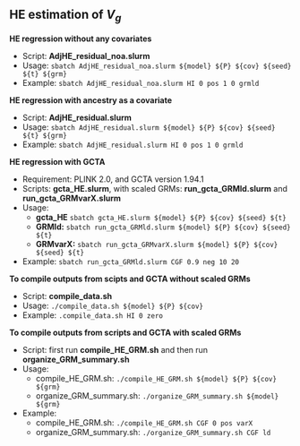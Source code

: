 ## HE estimation of $V_g$

**HE regression without any covariates**
* Script: **AdjHE_residual_noa.slurm**
* Usage: `sbatch AdjHE_residual_noa.slurm ${model} ${P} ${cov} ${seed} ${t} ${grm}`
* Example: `sbatch AdjHE_residual_noa.slurm HI 0 pos 1 0 grmld`

**HE regression with ancestry as a covariate**
* Script: **AdjHE_residual.slurm**
* Usage: `sbatch AdjHE_residual.slurm ${model} ${P} ${cov} ${seed} ${t} ${grm}`
* Example: `sbatch AdjHE_residual.slurm HI 0 pos 1 0 grmld`

**HE regression with GCTA**
* Requirement: PLINK 2.0, and GCTA version 1.94.1
* Scripts: **gcta_HE.slurm**, with scaled GRMs: **run_gcta_GRMld.slurm** and **run_gcta_GRMvarX.slurm**
* Usage:
  * **gcta_HE** `sbatch gcta_HE.slurm ${model} ${P} ${cov} ${seed} ${t}`
  * **GRMld:** `sbatch run_gcta_GRMld.slurm ${model} ${P} ${cov} ${seed} ${t}`
  * **GRMvarX:** `sbatch run_gcta_GRMvarX.slurm ${model} ${P} ${cov} ${seed} ${t}`
* Example: `sbatch run_gcta_GRMld.slurm CGF 0.9 neg 10 20`

**To compile outputs from scipts and GCTA without scaled GRMs**
* Script: **compile_data.sh**
* Usage: `./compile_data.sh ${model} ${P} ${cov}`
* Example: `.compile_data.sh HI 0 zero`

**To compile outputs from scripts and GCTA with scaled GRMs**
* Script: first run **compile_HE_GRM.sh** and then run **organize_GRM_summary.sh**
* Usage:
  * compile_HE_GRM.sh: `./compile_HE_GRM.sh ${model} ${P} ${cov} ${grm}`
  * organize_GRM_summary.sh: `./organize_GRM_summary.sh ${model} ${grm}`
* Example:
  * compile_HE_GRM.sh: `./compile_HE_GRM.sh CGF 0 pos varX`
  * organize_GRM_summary.sh: `./organize_GRM_summary.sh CGF ld` 
